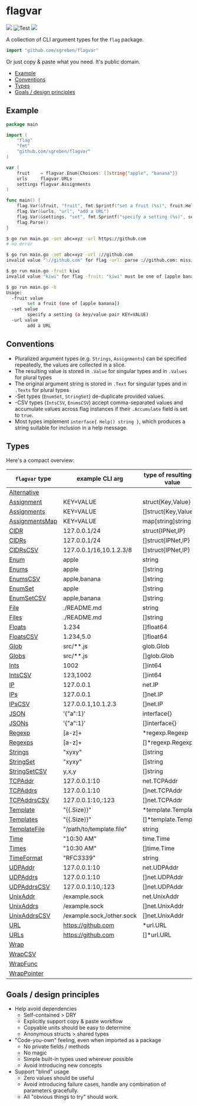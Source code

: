 # flagvar

[![](https://godoc.org/github.com/sgreben/flagvar?status.svg)](http://godoc.org/github.com/sgreben/flagvar) ![Test](https://github.com/sgreben/flagvar/workflows/Test/badge.svg) [![](https://goreportcard.com/badge/github.com/sgreben/flagvar/goreportcard)](https://goreportcard.com/report/github.com/sgreben/flagvar)

A collection of CLI argument types for the `flag` package.

```go
import "github.com/sgreben/flagvar"
```

Or just copy & paste what you need. It's public domain.

<!-- TOC -->

- [Example](#example)
- [Conventions](#conventions)
- [Types](#types)
- [Goals / design principles](#goals--design-principles)

<!-- /TOC -->

## Example

```go
package main

import (
	"flag"
	"fmt"
	"github.com/sgreben/flagvar"
)

var (
	fruit    = flagvar.Enum{Choices: []string{"apple", "banana"}}
	urls     flagvar.URLs
	settings flagvar.Assignments
)

func main() {
	flag.Var(&fruit, "fruit", fmt.Sprintf("set a fruit (%s)", fruit.Help()))
	flag.Var(&urls, "url", "add a URL")
	flag.Var(&settings, "set", fmt.Sprintf("specify a setting (%s)", settings.Help()))
	flag.Parse()
}
```

```sh
$ go run main.go -set abc=xyz -url https://github.com
# no error

$ go run main.go -set abc=xyz -url ://github.com
invalid value "://github.com" for flag -url: parse ://github.com: missing protocol scheme

$ go run main.go -fruit kiwi
invalid value "kiwi" for flag -fruit: "kiwi" must be one of [apple banana]

$ go run main.go -h
Usage:
  -fruit value
        set a fruit (one of [apple banana])
  -set value
        specify a setting (a key/value pair KEY=VALUE)
  -url value
        add a URL
```

## Conventions

- Pluralized argument types (e.g. `Strings`, `Assignments`) can be specified repeatedly, the values are collected in a slice.
- The resulting value is stored in `.Value` for singular types and in `.Values` for plural types
- The original argument string is stored in `.Text` for singular types and in `.Texts` for plural types
- -Set types (`EnumSet`, `StringSet`) de-duplicate provided values.
- -CSV types (`IntsCSV`, `EnumsCSV`) accept comma-separated values and accumulate values across flag instances if their `.Accumulate` field is set to `true`.
- Most types implement `interface{ Help() string }`, which produces a string suitable for inclusion in a help message.

## Types

Here's a compact overview:

| `flagvar` type                                                                | example CLI arg           | type of resulting Go value |
| ----------------------------------------------------------------------------- | ------------------------- | -------------------------- |
| [Alternative](https://godoc.org/github.com/sgreben/flagvar#Alternative)       |                           |                            |
| [Assignment](https://godoc.org/github.com/sgreben/flagvar#Assignment)         | KEY=VALUE                 | struct{Key,Value}          |
| [Assignments](https://godoc.org/github.com/sgreben/flagvar#Assignments)       | KEY=VALUE                 | []struct{Key,Value}        |
| [AssignmentsMap](https://godoc.org/github.com/sgreben/flagvar#AssignmentsMap) | KEY=VALUE                 | map[string]string          |
| [CIDR](https://godoc.org/github.com/sgreben/flagvar#CIDR)                     | 127.0.0.1/24              | struct{IPNet,IP}           |
| [CIDRs](https://godoc.org/github.com/sgreben/flagvar#CIDRs)                   | 127.0.0.1/24              | []struct{IPNet,IP}         |
| [CIDRsCSV](https://godoc.org/github.com/sgreben/flagvar#CIDRsCSV)             | 127.0.0.1/16,10.1.2.3/8   | []struct{IPNet,IP}         |
| [Enum](https://godoc.org/github.com/sgreben/flagvar#Enum)                     | apple                     | string                     |
| [Enums](https://godoc.org/github.com/sgreben/flagvar#Enums)                   | apple                     | []string                   |
| [EnumsCSV](https://godoc.org/github.com/sgreben/flagvar#EnumsCSV)             | apple,banana              | []string                   |
| [EnumSet](https://godoc.org/github.com/sgreben/flagvar#EnumSet)               | apple                     | []string                   |
| [EnumSetCSV](https://godoc.org/github.com/sgreben/flagvar#EnumSetCSV)         | apple,banana              | []string                   |
| [File](https://godoc.org/github.com/sgreben/flagvar#File)                     | ./README.md               | string                     |
| [Files](https://godoc.org/github.com/sgreben/flagvar#Files)                   | ./README.md               | []string                   |
| [Floats](https://godoc.org/github.com/sgreben/flagvar#Floats)                 | 1.234                     | []float64                  |
| [FloatsCSV](https://godoc.org/github.com/sgreben/flagvar#FloatsCSV)           | 1.234,5.0                 | []float64                  |
| [Glob](https://godoc.org/github.com/sgreben/flagvar#Glob)                     | src/**.js                 | glob.Glob                  |
| [Globs](https://godoc.org/github.com/sgreben/flagvar#Globs)                   | src/**.js                 | []glob.Glob                |
| [Ints](https://godoc.org/github.com/sgreben/flagvar#Ints)                     | 1002                      | []int64                    |
| [IntsCSV](https://godoc.org/github.com/sgreben/flagvar#IntsCSV)               | 123,1002                  | []int64                    |
| [IP](https://godoc.org/github.com/sgreben/flagvar#IP)                         | 127.0.0.1                 | net.IP                     |
| [IPs](https://godoc.org/github.com/sgreben/flagvar#IPs)                       | 127.0.0.1                 | []net.IP                   |
| [IPsCSV](https://godoc.org/github.com/sgreben/flagvar#IPsCSV)                 | 127.0.0.1,10.1.2.3        | []net.IP                   |
| [JSON](https://godoc.org/github.com/sgreben/flagvar#JSON)                     | '{"a":1}'                 | interface{}                |
| [JSONs](https://godoc.org/github.com/sgreben/flagvar#JSONs)                   | '{"a":1}'                 | []interface{}              |
| [Regexp](https://godoc.org/github.com/sgreben/flagvar#Regexp)                 | [a-z]+                    | *regexp.Regexp             |
| [Regexps](https://godoc.org/github.com/sgreben/flagvar#Regexps)               | [a-z]+                    | []*regexp.Regexp           |
| [Strings](https://godoc.org/github.com/sgreben/flagvar#Strings)               | "xyxy"                    | []string                   |
| [StringSet](https://godoc.org/github.com/sgreben/flagvar#StringSet)           | "xyxy"                    | []string                   |
| [StringSetCSV](https://godoc.org/github.com/sgreben/flagvar#StringSetCSV)     | y,x,y                     | []string                   |
| [TCPAddr](https://godoc.org/github.com/sgreben/flagvar#TCPAddr)               | 127.0.0.1:10              | net.TCPAddr                |
| [TCPAddrs](https://godoc.org/github.com/sgreben/flagvar#TCPAddrs)             | 127.0.0.1:10              | []net.TCPAddr              |
| [TCPAddrsCSV](https://godoc.org/github.com/sgreben/flagvar#TCPAddrsCSV)       | 127.0.0.1:10,:123         | []net.TCPAddr              |
| [Template](https://godoc.org/github.com/sgreben/flagvar#Template)             | "{{.Size}}"               | *template.Template         |
| [Templates](https://godoc.org/github.com/sgreben/flagvar#Templates)           | "{{.Size}}"               | []*template.Template       |
| [TemplateFile](https://godoc.org/github.com/sgreben/flagvar#TemplateFile)     | "/path/to/template.file"  | string                     |
| [Time](https://godoc.org/github.com/sgreben/flagvar#Time)                     | "10:30 AM"                | time.Time                  |
| [Times](https://godoc.org/github.com/sgreben/flagvar#Times)                   | "10:30 AM"                | []time.Time                |
| [TimeFormat](https://godoc.org/github.com/sgreben/flagvar#TimeFormat)         | "RFC3339"                 | string                     |
| [UDPAddr](https://godoc.org/github.com/sgreben/flagvar#UDPAddr)               | 127.0.0.1:10              | net.UDPAddr                |
| [UDPAddrs](https://godoc.org/github.com/sgreben/flagvar#UDPAddrs)             | 127.0.0.1:10              | []net.UDPAddr              |
| [UDPAddrsCSV](https://godoc.org/github.com/sgreben/flagvar#UDPAddrsCSV)       | 127.0.0.1:10,:123         | []net.UDPAddr              |
| [UnixAddr](https://godoc.org/github.com/sgreben/flagvar#UnixAddr)             | /example.sock             | net.UnixAddr               |
| [UnixAddrs](https://godoc.org/github.com/sgreben/flagvar#UnixAddrs)           | /example.sock             | []net.UnixAddr             |
| [UnixAddrsCSV](https://godoc.org/github.com/sgreben/flagvar#UnixAddrsCSV)     | /example.sock,/other.sock | []net.UnixAddr             |
| [URL](https://godoc.org/github.com/sgreben/flagvar#URL)                       | https://github.com        | *url.URL                   |
| [URLs](https://godoc.org/github.com/sgreben/flagvar#URLs)                     | https://github.com        | []*url.URL                 |
| [Wrap](https://godoc.org/github.com/sgreben/flagvar#Wrap)                     |                           |                            |
| [WrapCSV](https://godoc.org/github.com/sgreben/flagvar#WrapCSV)               |                           |                            |
| [WrapFunc](https://godoc.org/github.com/sgreben/flagvar#WrapFunc)             |                           |                            |
| [WrapPointer](https://godoc.org/github.com/sgreben/flagvar#WrapPointer)       |                           |                            |

## Goals / design principles

- Help avoid dependencies
    - Self-contained > DRY
    - Explicitly support copy & paste workflow
    - Copyable units should be easy to determine
    - Anonymous structs > shared types
- "Code-you-own" feeling, even when imported as a package
    - No private fields / methods
    - No magic
    - Simple built-in types used wherever possible
    - Avoid introducing new concepts
- Support "blind" usage
    - Zero values should be useful
    - Avoid introducing failure cases, handle any combination of parameters gracefully.
    - All "obvious things to try" should work.

